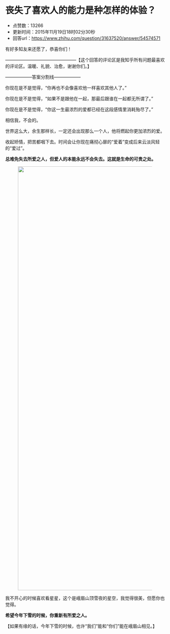 # 丧失了喜欢人的能力是种怎样的体验？
- 点赞数：13266
- 更新时间：2015年11月19日18时02分30秒
- 回答url：https://www.zhihu.com/question/31637520/answer/54574571
<body>
 <p data-pid="2Yi5n0FQ">有好多知友来还愿了，恭喜你们！</p>
 <p data-pid="a_Qkdd4w">————————————————【这个回答的评论区是我知乎所有问题最喜欢的评论区。温暖、礼貌、治愈，谢谢你们。】</p>
 <p data-pid="Be7FToYu">——————答案分割线——————</p>
 <p data-pid="HqYDcdTw">你现在是不是觉得，“你再也不会像喜欢他一样喜欢其他人了。”</p>
 <p data-pid="tXTB0mxS">你现在是不是觉得，“如果不是跟他在一起，那最后跟谁在一起都无所谓了。”</p>
 <p data-pid="2WXzHpLO">你现在是不是觉得，“你这一生最浓烈的爱都已经在这段感情里消耗殆尽了。”</p>
 <p data-pid="538Em88-">相信我，不会的。</p>
 <p data-pid="NanRjHhB">世界这么大，余生那样长，一定还会出现那么一个人，他将燃起你更加浓烈的爱。</p>
 <p data-pid="smx7gPQb">收起矫情，把苦都咽下去。时间会让你现在痛彻心扉的“爱着”变成后来云淡风轻的“爱过”。</p>
 <p data-pid="CKzEZQNr"><b>总难免失去所爱之人，但爱人的本能永远不会失去。这就是生命的可贵之处。</b></p>
 <figure>
  <img data-rawwidth="1334" data-rawheight="891" src="https://picx.zhimg.com/50/53863187949b09e28a086d973f158668_720w.jpg?source=1940ef5c" data-original-token="53863187949b09e28a086d973f158668" class="origin_image zh-lightbox-thumb" width="1334" data-original="https://picx.zhimg.com/53863187949b09e28a086d973f158668_r.jpg?source=1940ef5c">
 </figure>
 <p data-pid="8IdhDCRx">我不开心的时候喜欢看星星，这个是峨眉山顶雪夜的星空，我觉得很美，但愿你也觉得。</p>
 <p data-pid="n3XcnpLe"><b>希望今年下雪的时候，你重新有所爱之人。</b></p>
 <p data-pid="dcAOdEc6">【如果有缘的话，今年下雪的时候，也许“我们”能和“你们”能在峨眉山相见。】</p>
</body>